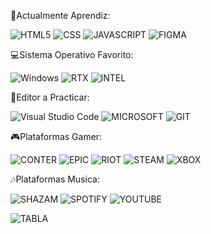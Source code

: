 



📃Actualmente Aprendiz:

![HTML5](https://img.shields.io/badge/html5-%23E34F26.svg?style=for-the-badge&logo=html5&logoColor=white)
![CSS](https://img.shields.io/badge/CSS3-1572B6?style=for-the-badge&logo=css3&logoColor=white)
![JAVASCRIPT](https://img.shields.io/badge/JavaScript-F7DF1E?style=for-the-badge&logo=javascript&logoColor=black)
![FIGMA](https://img.shields.io/badge/Figma-F24E1E?style=for-the-badge&logo=figma&logoColor=white)

💻Sistema Operativo Favorito:

![Windows](https://img.shields.io/badge/Windows-0078D6?style=for-the-badge&logo=windows&logoColor=white)
![RTX](https://img.shields.io/badge/NVIDIA-GTX1650-76B900?style=for-the-badge&logo=nvidia&logoColor=white)
![INTEL](https://img.shields.io/badge/Intel-Core_i5_10th-0071C5?style=for-the-badge&logo=intel&logoColor=white)

📁Editor a Practicar:

![Visual Studio Code](https://img.shields.io/badge/Visual%20Studio%20Code-0078d7.svg?style=for-the-badge&logo=visual-studio-code&logoColor=white)
![MICROSOFT](https://img.shields.io/badge/Microsoft_Office-D83B01?style=for-the-badge&logo=microsoft-office&logoColor=white)
![GIT](https://img.shields.io/badge/GIT-E44C30?style=for-the-badge&logo=git&logoColor=white)

🎮Plataformas Gamer:

![CONTER](https://img.shields.io/badge/Counter_Strike-000000?style=for-the-badge&logo=counter-strike&logoColor=white)
![EPIC](https://img.shields.io/badge/Epic%20Games-313131?style=for-the-badge&logo=Epic%20Games&logoColor=white)
![RIOT](https://img.shields.io/badge/Riot_Games-D32936?style=for-the-badge&logo=riot-games&logoColor=white)
![STEAM](https://img.shields.io/badge/Steam-000000?style=for-the-badge&logo=steam&logoColor=white)
![XBOX](https://img.shields.io/badge/Xbox-107C10?style=for-the-badge&logo=xbox&logoColor=white)

🎶Plataformas Musica:

![SHAZAM](https://img.shields.io/badge/Shazam-0088FF?style=for-the-badge&logo=Shazam&logoColor=white)
![SPOTIFY](https://img.shields.io/badge/Spotify-1ED760?&style=for-the-badge&logo=spotify&logoColor=white)
![YOUTUBE](https://img.shields.io/badge/YouTube_Music-FF0000?style=for-the-badge&logo=youtube-music&logoColor=white)

![TABLA](https://github-readme-stats.vercel.app/api/top-langs/?username={LeomarEs19}&theme=blue-green)
